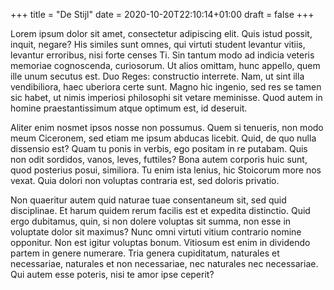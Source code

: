 +++
title = "De Stijl"
date = 2020-10-20T22:10:14+01:00
draft = false
+++

Lorem ipsum dolor sit amet, consectetur adipiscing elit. Quis istud
possit, inquit, negare? His similes sunt omnes, qui virtuti student
levantur vitiis, levantur erroribus, nisi forte censes Ti. Sin tantum
modo ad indicia veteris memoriae cognoscenda, curiosorum. Ut alios
omittam, hunc appello, quem ille unum secutus est. Duo Reges:
constructio interrete. Nam, ut sint illa vendibiliora, haec uberiora
certe sunt. Magno hic ingenio, sed res se tamen sic habet, ut nimis
imperiosi philosophi sit vetare meminisse. Quod autem in homine
praestantissimum atque optimum est, id deseruit.

Aliter enim nosmet ipsos nosse non possumus. Quem si tenueris, non
modo meum Ciceronem, sed etiam me ipsum abducas licebit. Quid, de quo
nulla dissensio est? Quam tu ponis in verbis, ego positam in re
putabam. Quis non odit sordidos, vanos, leves, futtiles? Bona autem
corporis huic sunt, quod posterius posui, similiora. Tu enim ista
lenius, hic Stoicorum more nos vexat. Quia dolori non voluptas
contraria est, sed doloris privatio.

Non quaeritur autem quid naturae tuae consentaneum sit, sed quid
disciplinae. Et harum quidem rerum facilis est et expedita
distinctio. Quid ergo dubitamus, quin, si non dolere voluptas sit
summa, non esse in voluptate dolor sit maximus? Nunc omni virtuti
vitium contrario nomine opponitur. Non est igitur voluptas
bonum. Vitiosum est enim in dividendo partem in genere numerare. Tria
genera cupiditatum, naturales et necessariae, naturales et non
necessariae, nec naturales nec necessariae. Qui autem esse poteris,
nisi te amor ipse ceperit?
